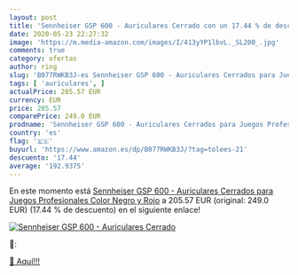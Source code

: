 ```yaml
---
layout: post
title: 'Sennheiser GSP 600 - Auriculares Cerrado con un 17.44 % de descuento'
date: 2020-05-23 22:27:32
image: 'https://m.media-amazon.com/images/I/413yYP1lbvL._SL200_.jpg'
comments: true
category: ofertas
author: ring
slug: 'B077RWKB3J-es Sennheiser GSP 600 - Auriculares Cerrados para Juegos...'
tags: [ 'auriculares', ]
actualPrice: 205.57 EUR
currency: EUR
price: 205.57
comparePrice: 249.0 EUR
prodname: 'Sennheiser GSP 600 - Auriculares Cerrados para Juegos Profesionales  Color Negro y Rojo'
country: 'es'
flag: '🇪🇸'
buyurl: 'https://www.amazon.es/dp/B077RWKB3J/?tag=tolees-21'
descuento: '17.44'
average: '192.9375'
---
```


En este momento está [Sennheiser GSP 600 - Auriculares Cerrados para Juegos Profesionales  Color Negro y Rojo](https://www.amazon.es/dp/B077RWKB3J/?tag=tolees-21) a 205.57 EUR (original: 249.0 EUR) (17.44 %  de descuento) en el siguiente enlace!

[![Sennheiser GSP 600 - Auriculares Cerrado](https://m.media-amazon.com/images/I/413yYP1lbvL._SL200_.jpg)](https://www.amazon.es/dp/B077RWKB3J/?tag=tolees-21)

🔎:


[🛒 Aquí!!!](https://www.amazon.es/dp/B077RWKB3J/?tag=tolees-21)
